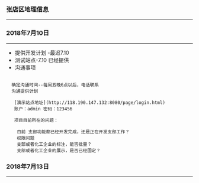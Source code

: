 ###  张店区地理信息
-----------------------------------------------------------------


###  2018年7月10日
-----------------------------------------------------------------

* 提供开发计划 -最迟7.10
* 测试站点-7.10  已经提供
* 沟通事项


```

  确定沟通时间--每周五晚6点以后，电话联系
  沟通提供计划

   [演示站点地址](http://118.190.147.132:8080/page/login.html)
   账户：admin 密码：123456

   项目目前所在的问题：

    目前 支部功能都已经开发完成，还是正在开发支部工作？
    权限问题
    支部或者化工企业的标注，能否批量？
    支部或者化工企业的展示，是否已经固定？

```



###  2018年7月13日
-----------------------------------------------------------------
